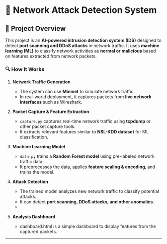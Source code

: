 # 🚀 Network Attack Detection System

## **📖 Project Overview**
This project is an **AI-powered intrusion detection system (IDS)** designed to detect **port scanning and DDoS attacks** in network traffic. It uses **machine learning (ML)** to classify network activities as **normal or malicious** based on features extracted from network packets.

### **🔍 How It Works**
1. **Network Traffic Generation**  
   - The system can use **Mininet** to simulate network traffic.  
   - In real-world deployment, it captures packets from **live network interfaces** such as Wireshark.

2. **Packet Capture & Feature Extraction**  
   - `capture.py` captures real-time network traffic using **tcpdump** or other packet capture tools.  
   - It extracts relevant features similar to **NSL-KDD dataset** for ML classification.

3. **Machine Learning Model**  
   - `data.py` trains a **Random Forest model** using pre-labeled network traffic data.  
   - It preprocesses the data, applies **feature scaling & encoding**, and trains the model.

4. **Attack Detection**  
   - The trained model analyzes new network traffic to classify potential attacks.  
   - It can detect **port scanning, DDoS attacks, and other anomalies**.
   - 
5. **Analysis Dashboard**  
   - dashboard.html is a simple dashboard to display features from the captured packets.
---
